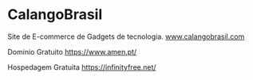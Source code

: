 # CalangoBrasil
Site de E-commerce de Gadgets de tecnologia. www.calangobrasil.com



Dominio Gratuito
https://www.amen.pt/

Hospedagem Gratuita
https://infinityfree.net/
